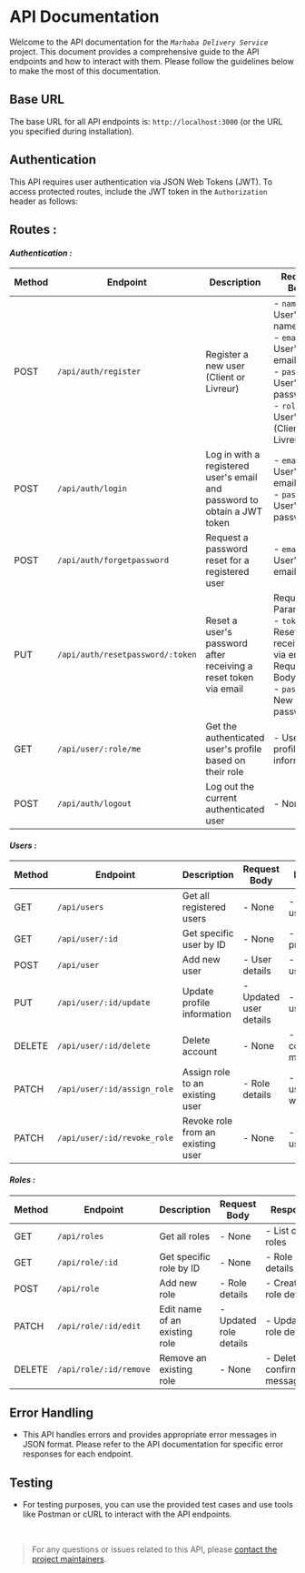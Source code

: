 # API Documentation

Welcome to the API documentation for the *`Marhaba Delivery Service`* project. This document provides a comprehensive guide to the API endpoints and how to interact with them. Please follow the guidelines below to make the most of this documentation.

## Base URL

The base URL for all API endpoints is: `http://localhost:3000` (or the URL you specified during installation).

## Authentication

This API requires user authentication via JSON Web Tokens (JWT). To access protected routes, include the JWT token in the `Authorization` header as follows:

## Routes :

#### ***Authentication :***

| Method | Endpoint                         | Description                                                              | Request Body                                                                                                                   | Response                                                                               | Access Control             |
| ------ | -------------------------------- | ------------------------------------------------------------------------ | ------------------------------------------------------------------------------------------------------------------------------ | -------------------------------------------------------------------------------------- | -------------------------- |
| POST   | `/api/auth/register`             | Register a new user (Client or Livreur)                                  | - `name`: User's name<br>- `email`: User's email<br>- `password`: User's password<br>- `role`: User's role (Client or Livreur) | - `id`: User ID<br>- `name`: User name<br>- `email`: User email<br>- `role`: User role | ***Public***               |
| POST   | `/api/auth/login`                | Log in with a registered user's email and password to obtain a JWT token | - `email`: User's email<br>- `password`: User's password                                                                       | JWT token                                                                              | ***Public***               |
| POST   | `/api/auth/forgetpassword`       | Request a password reset for a registered user                           | - `email`: User's email                                                                                                        | Confirmation message                                                                   | ***Public***               |
| PUT    | `/api/auth/resetpassword/:token` | Reset a user's password after receiving a reset token via email          | Request Parameters:<br>- `token`: Reset token received via email<br>Request Body:<br>- `password`: New password                | Confirmation message                                                                   | ***Public***               |
| GET    | `/api/user/:role/me`             | Get the authenticated user's profile based on their role                 | - User profile information                                                                                                     | User profile information                                                               | ***Private (Role-Based)*** |
| POST   | `/api/auth/logout`               | Log out the current authenticated user                                   | - None                                                                                                                         | Logout confirmation message                                                            | ***Private***              |

#### ***Users :***

| Method | Endpoint                     | Description                       | Request Body           | Response                         | Access Control |
| ------ | ---------------------------- | --------------------------------- | ---------------------- | -------------------------------- | -------------- |
| GET    | `/api/users`                 | Get all registered users          | - None                 | - List of user profiles          | ***Private***  |
| GET    | `/api/user/:id`              | Get specific user by ID           | - None                 | - User profile by ID             | ***Private***  |
| POST   | `/api/user`                  | Add new user                      | - User details         | - Created user profile           | ***Admin***    |
| PUT    | `/api/user/:id/update`       | Update profile information        | - Updated user details | - Updated user profile           | ***Private***  |
| DELETE | `/api/user/:id/delete`       | Delete account                    | - None                 | - Deletion confirmation message  | ***Private***  |
| PATCH  | `/api/user/:id/assign_role`  | Assign role to an existing user   | - Role details         | - Updated user profile with role | ***Admin***    |
| PATCH  | `/api/user/:id/revoke_role`  | Revoke role from an existing user | - None                 | - Updated user profile           | ***Admin***    |

#### ***Roles :***

| Method | Endpoint                | Description                   | Request Body           | Response                        | Access Control |
| ------ | ----------------------- | ----------------------------- | ---------------------- | ------------------------------- | -------------- |
| GET    | `/api/roles`            | Get all roles                 | - None                 | - List of roles                 | ***Private***  |
| GET    | `/api/role/:id`         | Get specific role by ID       | - None                 | - Role details by ID            | ***Private***  |
| POST   | `/api/role`             | Add new role                  | - Role details         | - Created role details          | ***Admin***    |
| PATCH  | `/api/role/:id/edit`    | Edit name of an existing role | - Updated role details | - Updated role details          | ***Admin***    |
| DELETE | `/api/role/:id/remove`  | Remove an existing role       | - None                 | - Deletion confirmation message | ***Admin***    |

<!-- #### Orders

| Method | Endpoint                     | Description                           | Access Control |
| ------ | ---------------------------- | ------------------------------------- | -------------- |
| GET    | /api/orders                  | Get all orders                        | Private        |
| GET    | /api/orders/:orderId         | Get order by ID                       | Private        |
| POST   | /api/orders                  | Place a new order                     | Customer       |
| PATCH  | /api/orders/:orderId/cancel  | Cancel an active order                | Customer       |
| PATCH  | /api/orders/:orderId/deliver | Mark an order as delivered            | Driver         |
| PATCH  | /api/orders/:orderId/pickup  | Pick up and mark an order as on route | Driver         | --> 

## Error Handling

- This API handles errors and provides appropriate error messages in JSON format. Please refer to the API documentation for specific error responses for each endpoint.

## Testing

- For testing purposes, you can use the provided test cases and use tools like Postman or cURL to interact with the API endpoints.

<br>

> For any questions or issues related to this API, please [contact the project maintainers](mailto:yhammani.student@gmail.com).
